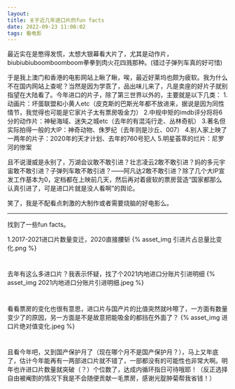 ```yaml
---
layout: 
title: 关于近几年进口片的fun facts
date: 2022-09-23 11:08:02
tags: 看电影
---
```

最近实在是憋得发慌，太想大银幕看大片了，尤其是动作片，biubiubiuboomboomboom拳拳到肉火花四溅那种。(错过子弹列车真的好可惜)

于是我上澳门和香港的电影网站上瞅了瞅，唉，最近好莱坞也颇为疲软。我为什么不在国内网站上查呢？当然是因为学乖了，品出味儿来了，凡是卖座的好片子就别指望在大陆看了。今年进口的片子，除了第三世界以外的，主要就是以下几类：
1.动画片：坏蛋联盟和小黄人etc（皮克斯的巴斯光年都不放进来，据说是因为同性情节，我觉得也可能是它家片子太有票房吸金力）
2.中规中矩的imdb评分将将6分的动作片：神秘海域、迷失之城etc（去年的有混沌行走、丛林奇航）
3.著名但实际拍得一般的大IP：神奇动物、侏罗纪（去年则是沙丘、007）
4.别人家上映了一两年的片子：2020年的天才计划、去年的760号犯人
5.明星荟萃的烂片：尼罗河的惨案

且不说漫威是永别了，万湖会议敢不敢引进？壮志凌云2敢不敢引进？妈的多元宇宙敢不敢引进？子弹列车敢不敢引进？——阿凡达2敢不敢引进？除了几个大IP宣发工作基本为0，定档都在上映前几天，然后再对着疲软的票房营造“国家都那么认真引进了，可是进口片就是没人看啊”的舆论。

笑了，我是不配看点刺激的大制作或者需要烧脑的好电影么。

----------

找到了一些fun facts。

1.2017-2021进口片数量变迁，2020直接腰斩  {% asset_img 引进片占总量比变化.png %}
#
去年有这么多进口片？我表示怀疑，找了个2021内地进口分账片引进明细  {% asset_img 2021内地进口分账片引进明细.jpeg %}
#
看看票房的变化也很有意思，进口片与国产片的比值突然就咔嚓了，一方面有数量变少了的原因，另一方面是不是故意把能吸金的都挡在外面了？  {% asset_img 进口片绝对值变化.jpeg %}
#
且看今年吧，又到国产保护月了（现在哪个月不是国产保护月？），马上又年底了，估计今年能再有一两部进口片就不错了，一部都没有的可能性也非常大啊。明年也许进口片数量就突破（？）个位数了，达成内循环指日可待哦耶！（反正选择自由被阉割的情况下我是不会随便贡献一毛票房，感谢光腚肿菊帮我省钱！）